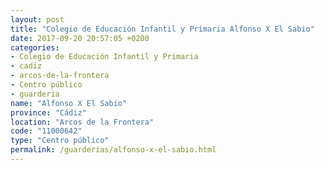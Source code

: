 ```yaml
---
layout: post
title: "Colegio de Educación Infantil y Primaria Alfonso X El Sabio"
date: 2017-09-20 20:57:05 +0200
categories:
- Colegio de Educación Infantil y Primaria
- cadiz
- arcos-de-la-frontera
- Centro público
- guarderia
name: "Alfonso X El Sabio"
province: "Cádiz"
location: "Arcos de la Frontera"
code: "11000642"
type: "Centro público"
permalink: /guarderias/alfonso-x-el-sabio.html
---
```

